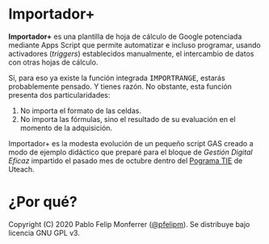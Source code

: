 # Importador+
**Importador+** es una plantilla de hoja de cálculo de Google potenciada mediante Apps Script que permite automatizar e incluso programar, usando activadores (*triggers*) establecidos manualmente, el intercambio de datos con otras hojas de cálculo.

Sí, para eso ya existe la función integrada <tt>IMPORTRANGE</tt>, estarás probablemente pensado. Y tienes razón. No obstante, esta función presenta dos particularidades:
1. No importa el formato de las celdas.
1. No importa las fórmulas, sino el resultado de su evaluación en el momento de la adquisición.

Importador+ es la modesta evolución de un pequeño script GAS creado a modo de ejemplo didáctico que preparé para el bloque de <i>Gestión Digital Eficaz</i> impartido el pasado mes de octubre dentro del [Pograma TIE](https://u-teach.co/tie) de Uteach.


<h1>¿Por qué?</h1>







Copyright (C) 2020 Pablo Felip Monferrer ([@pfelipm](https://twitter.com/pfelipm)). Se distribuye bajo licencia GNU GPL v3.
